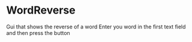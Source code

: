 # WordReverse
Gui that shows the reverse of a word
Enter you word in the first text field and then press the button
